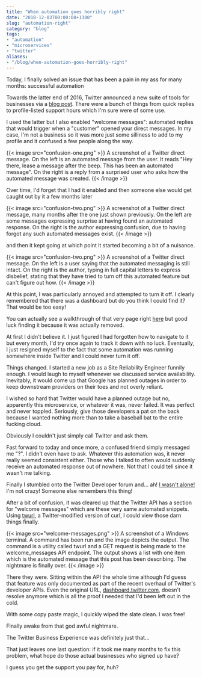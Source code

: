 ```yaml
---
title: "When automation goes horribly right"
date: "2018-12-03T00:00:00+1300"
slug: "automation-right"
category: "blog"
tags:
- "automation"
- "microservices"
- "twitter"
aliases:
- "/blog/when-automation-goes-horribly-right"
---
```


Today, I finally solved an issue that has been a pain in my ass for many months: successful automation

Towards the latter end of 2016, Twitter announced a new suite of tools for businesses via a [blog post](https://blog.twitter.com/marketing/en_us/topics/product-news/2016/speed-up-customer-service-with-quick-replies-welcome-messages.html). There were a bunch of things from quick replies to profile-listed support hours which I'm sure were of some use.

I used the latter but I also enabled "welcome messages": automated replies that would trigger when a "customer" opened your direct messages. In my case, I'm not a business so it was more just some silliness to add to my profile and it confused a few people along the way.

{{< image src="confusion-one.png" >}}
A screenshot of a Twitter direct message. On the left is an automated message from the user. It reads "Hey there, lease a message after the beep. This has been an automated message". On the right is a reply from a surprised user who asks how the automated message was created.
{{< /image >}}

Over time, I'd forget that I had it enabled and then someone else would get caught out by it a few months later

{{< image src="confusion-two.png" >}}
A screenshot of a Twitter direct message, many months after the one just shown previously. On the left are some messages expressing surprise at having found an automated response. On the right is the author expressing confusion, due to having forgot any such automated messages exist.
{{< /image >}}

and then it kept going at which point it started becoming a bit of a nuisance.


{{< image src="confusion-two.png" >}}
A screenshot of a Twitter direct message. On the left is a user saying that the automated messaging is still intact. On the right is the author, typing in full capital letters to express disbelief, stating that they have tried to turn off this automated feature but can't figure out how.
{{< /image >}}

At this point, I was particularly annoyed and attempted to turn it off. I clearly remembered that there was a dashboard but do you think I could find it? That would be too easy!

You can actually see a walkthrough of that very page right [here](https://youtu.be/H-n0hRO7oLk?t=75) but good luck finding it because it was actually removed.

At first I didn't believe it. I just figured I had forgotten how to navigate to it but every month, I'd try once again to track it down with no luck. Eventually, I just resigned myself to the fact that some automation was running somewhere inside Twitter and I could never turn it off.

Things changed. I started a new job as a Site Reliability Engineer funnily enough. I would laugh to myself whenever we discussed service availability. Inevitably, it would come up that Google has planned outages in order to keep downstream providers on their toes and not overly reliant.

I wished so hard that Twitter would have a planned outage but no, apparently this microservice, or whatever it was, never failed. It was perfect and never toppled. Seriously, give those developers a pat on the back because I wanted nothing more than to take a baseball bat to the entire fucking cloud.

Obviously I couldn't just simply call Twitter and ask them.

Fast forward to today and once more, a confused friend simply messaged me "?". I didn't even have to ask. Whatever this automation was, it never really seemed consistent either. Those who I talked to often would suddenly receive an automated response out of nowhere. Not that I could tell since it wasn't me talking.

Finally I stumbled onto the Twitter Developer forum and… ah! [I wasn't alone!](https://twittercommunity.com/t/defunct-business-auto-dm-feature-no-longer-editable-and-still-sends/116561) I'm not crazy! Someone else remembers this thing!

After a bit of confusion, it was cleared up that the Twitter API has a section for "welcome messages" which are these very same automated snippets. Using [twurl](https://github.com/twitter/twurl), a Twitter-modified version of curl, I could view those darn things finally.

{{< image src="welcome-messages.png" >}}
A screenshot of a Windows terminal. A command has been run and the image depicts the output. The command is a utility called twurl and a GET request is being made to the welcome_messages API endpoint. The output shows a list with one item which is the automated message that this post has been describing. The nightmare is finally over.
{{< /image >}}

There they were. Sitting within the API the whole time although I'd guess that feature was only documented as part of the recent overhaul of Twitter's developer APIs. Even the original URL, [dashboard.twitter.com](https://dashboard.twitter.com), doesn't resolve anymore which is all the proof I needed that I'd been left out in the cold.

With some copy paste magic, I quickly wiped the slate clean. I was free!

Finally awake from that god awful nightmare.

The Twitter Business Experience was definitely just that…

That just leaves one last question: if it took me many months to fix this problem, what hope do those actual businesses who signed up have?

I guess you get the support you pay for, huh?
